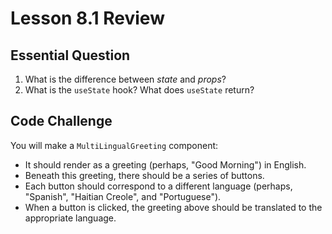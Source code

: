 # Lesson 8.1 Review

## Essential Question
1. What is the difference between _state_ and _props_?
2. What is the `useState` hook? What does `useState` return?

## Code Challenge
You will make a `MultiLingualGreeting` component:
* It should render as a greeting (perhaps, "Good Morning") in English. 
* Beneath this greeting, there should be a series of buttons. 
* Each button should correspond to a different language (perhaps, "Spanish", "Haitian Creole", and "Portuguese"). 
* When a button is clicked, the greeting above should be translated to the appropriate language.